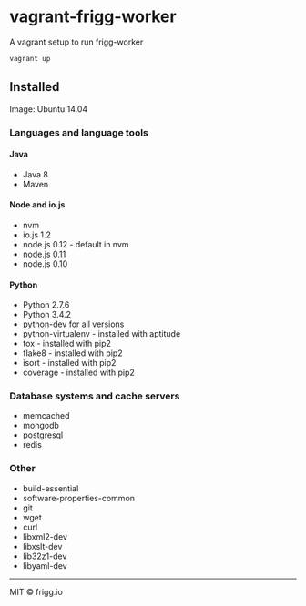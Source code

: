 # vagrant-frigg-worker
A vagrant setup to run frigg-worker

```bash
vagrant up
```

## Installed
Image: Ubuntu 14.04

### Languages and language tools
#### Java
* Java 8
* Maven

#### Node and io.js
* nvm
* io.js 1.2
* node.js 0.12 - default in nvm
* node.js 0.11
* node.js 0.10

#### Python
* Python 2.7.6
* Python 3.4.2
* python-dev for all versions
* python-virtualenv - installed with aptitude
* tox - installed with pip2
* flake8 - installed with pip2
* isort - installed with pip2
* coverage - installed with pip2

### Database systems and cache servers
* memcached
* mongodb
* postgresql
* redis

### Other
* build-essential
* software-properties-common
* git
* wget
* curl
* libxml2-dev
* libxslt-dev
* lib32z1-dev
* libyaml-dev


--------------
MIT © frigg.io
